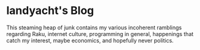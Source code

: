 # landyacht's Blog

This steaming heap of junk contains my various incoherent ramblings regarding Raku, internet culture, programming in general, happenings that catch my interest, maybe economics, and hopefully never politics.

